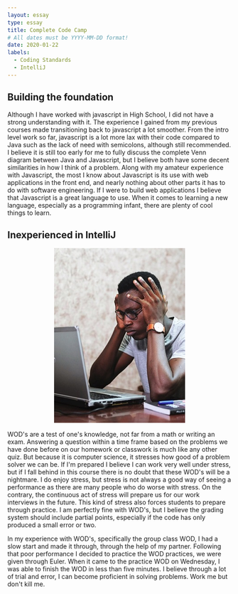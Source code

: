 ```yaml
---
layout: essay
type: essay
title: Complete Code Camp
# All dates must be YYYY-MM-DD format!
date: 2020-01-22
labels:
  - Coding Standards
  - IntelliJ
---
```


## Building the foundation
  Although I have worked with javascript in High School, I did not have a strong understanding with it. The experience I gained from my previous courses made transitioning back to javascript a lot smoother. From the intro level work so far, javascript is a lot more lax with their code compared to Java such as the lack of need with semicolons, although still recommended. I believe it is still too early for me to fully discuss the complete Venn diagram between Java and Javascript, but I believe both have some decent similarities in how I think of a problem. Along with my amateur experience with Javascript, the most I know about Javascript is its use with web applications in the front end, and nearly nothing about other parts it has to do with software engineering. If I were to build web applications I believe that Javascript is a great language to use. When it comes to learning a new language, especially as a programming infant, there are plenty of cool things to learn.

## Inexperienced in IntelliJ
<p align="center"><img class="ui medium right floated rounded image" src="../images/stressing.jpg"></p>
  WOD's are a test of one's knowledge, not far from a math or writing an exam. Answering a question within a time frame based on the problems we have done before on our homework or classwork is much like any other quiz. But because it is computer science, it stresses how good of a problem solver we can be. If I'm prepared I believe I can work very well under stress, but if I fall behind in this course there is no doubt that these WOD's will be a nightmare. I do enjoy stress, but stress is not always a good way of seeing a performance as there are many people who do worse with stress. On the contrary, the continuous act of stress will prepare us for our work interviews in the future. This kind of stress also forces students to prepare through practice. I am perfectly fine with WOD's, but I believe the grading system should include partial points, especially if the code has only produced a small error or two. 
  
  
  In my experience with WOD's, specifically the group class WOD, I had a slow start and made it through, through the help of my partner. Following that poor performance I decided to practice the WOD practices, we were given through Euler. When it came to the practice WOD on Wednesday, I was able to finish the WOD in less than five minutes. I believe through a lot of trial and error, I can become proficient in solving problems. Work me but don't kill me.

